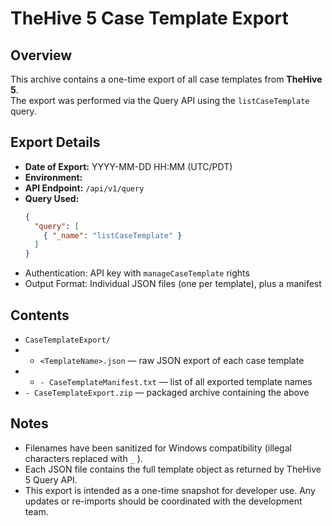# TheHive 5 Case Template Export

## Overview
This archive contains a one-time export of all case templates from **TheHive 5**.  
The export was performed via the Query API using the `listCaseTemplate` query.

## Export Details
- **Date of Export:** YYYY-MM-DD HH:MM (UTC/PDT)
- **Environment:** <hostname or environment name>
- **API Endpoint:** `/api/v1/query`
- **Query Used:**
  ```json
  {
    "query": [
      { "_name": "listCaseTemplate" }
    ]
  }
- 	Authentication: API key with ``` manageCaseTemplate ``` rights
- 	Output Format: Individual JSON files (one per template), plus a manifest

## Contents
-  ```CaseTemplateExport/```  
- -  ```<TemplateName>.json``` — raw JSON export of each case template
- -  ```- CaseTemplateManifest.txt``` — list of all exported template names
-  ```- CaseTemplateExport.zip```	 — packaged archive containing the above

## Notes

- 	Filenames have been sanitized for Windows compatibility (illegal characters replaced with ```_``` ).
- 	Each JSON file contains the full template object as returned by TheHive 5 Query API.
- 	This export is intended as a one-time snapshot for developer use.
Any updates or re-imports should be coordinated with the development team.

